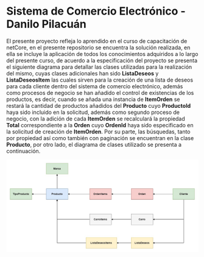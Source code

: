 # Sistema de Comercio Electrónico - Danilo Pilacuán

El presente proyecto refleja lo aprendido en el curso de capacitación de netCore, en el presente repositorio se encuentra la solución realizada, en ella se incluye la aplicación de todos los conocimientos adquiridos a lo largo del presente curso, de acuerdo a la especificación del proyecto se presenta el siguiente diagrama para detallar las clases utilizadas para la realización del mismo, cuyas clases adicionales han sido **ListaDeseos** y **ListaDeseosItem** las cuales sirven para la creación de una lista de deseos para cada cliente dentro del sistema de comercio electrónico, además como procesos de negocio se han añadido el control de existencias de los productos, es decir, cuando se añada una instancia de **ItemOrden** se restará la cantidad de productos añadidos del **Producto** cuyo **ProductoId** haya sido incluido en la solicitud, además como segundo proceso de negocio, con la adición de cada **ItemOrden** se recalculará la propiedad **Total** correspondiente a la **Orden** cuyo **OrdenId** haya sido especificado en la solicitud de creación de **ItemOrden**.
Por su parte, las búsquedas, tanto por propiedad así como también con paginación se encuentran en la clase **Producto**, por otro lado, el diagrama de clases utilizado se presenta a continuación.

![My Image](DiagramaProyecto.jpg)
